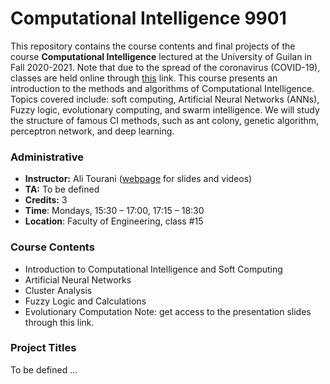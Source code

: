 # Computational Intelligence 9901
This repository contains the course contents and final projects of the course **Computational Intelligence** lectured at the University of Guilan in Fall 2020-2021. Note that due to the spread of the coronavirus (COVID-19), classes are held online through [this](https://ecent.guilan.ac.ir/ "this") link. This course presents an introduction to the methods and algorithms of Computational Intelligence. Topics covered include: soft computing, Artificial Neural Networks (ANNs), Fuzzy logic, evolutionary computing, and swarm intelligence. We will study the structure of famous CI methods, such as ant colony, genetic algorithm, perceptron network, and deep learning.

### Administrative
- **Instructor:** Ali Tourani ([webpage](http://alitourani.ir/downloadable-files/ "webpage") for slides and videos)
- **TA:** To be defined
- **Credits:** 3
- **Time**: Mondays, 15:30 – 17:00, 17:15 – 18:30
- **Location**: Faculty of Engineering, class #15

### Course Contents
- Introduction to Computational Intelligence and Soft Computing
- Artificial Neural Networks
- Cluster Analysis
- Fuzzy Logic and Calculations
- Evolutionary Computation
Note: get access to the presentation slides through this link.

### Project Titles
To be defined ...
